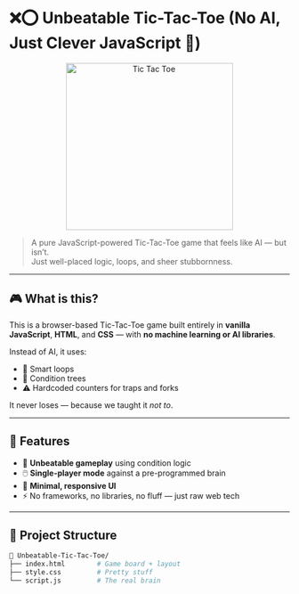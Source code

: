# ❌⭕ Unbeatable Tic-Tac-Toe (No AI, Just Clever JavaScript 🧠)

<p align="center">
  <img src="https://media.giphy.com/media/3o7TKsQ4XW3JcUj7cU/giphy.gif" width="300" alt="Tic Tac Toe"/>
</p>

> A pure JavaScript-powered Tic-Tac-Toe game that feels like AI — but isn’t.  
> Just well-placed logic, loops, and sheer stubbornness.

---

## 🎮 What is this?

This is a browser-based Tic-Tac-Toe game built entirely in **vanilla JavaScript**, **HTML**, and **CSS** — with **no machine learning or AI libraries**.

Instead of AI, it uses:
- 🔁 Smart loops
- 🧩 Condition trees
- ⚠️ Hardcoded counters for traps and forks

It never loses — because we taught it *not to*.

---

## 🧠 Features

- 🎯 **Unbeatable gameplay** using condition logic
- 🖱️ **Single-player mode** against a pre-programmed brain
- 🎨 **Minimal, responsive UI**
- ⚡ No frameworks, no libraries, no fluff — just raw web tech

---

## 📂 Project Structure

```bash
📁 Unbeatable-Tic-Tac-Toe/
├── index.html        # Game board + layout
├── style.css         # Pretty stuff
└── script.js         # The real brain
